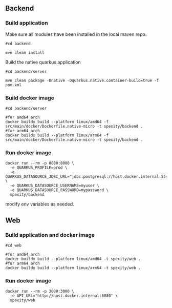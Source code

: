 ## Backend

### Build application

Make sure all modules have been installed in the local maven repo.
```shell
#cd backend

mvn clean install
```

Build the native quarkus application 
```shell
#cd backend/server

mvn clean package -Dnative -Dquarkus.native.container-build=true -f pom.xml
```

### Build docker image
```shell
#cd backend/server

#for amd64 arch
docker buildx build --platform linux/amd64 -f src/main/docker/Dockerfile.native-micro -t spexity/backend .
#for arm64 arch
docker buildx build --platform linux/arm64 -f src/main/docker/Dockerfile.native-micro -t spexity/backend .
```

### Run docker image

```shell
docker run --rm -p 8080:8080 \
  -e QUARKUS_PROFILE=prod \
  -e QUARKUS_DATASOURCE_JDBC_URL="jdbc:postgresql://host.docker.internal:55432/spexity" \
  -e QUARKUS_DATASOURCE_USERNAME=myuser \
  -e QUARKUS_DATASOURCE_PASSWORD=mypassword \
  spexity/backend
```
modify env variables as needed.

## Web

### Build application and docker image
```shell
#cd web

#for amd64 arch
docker buildx build --platform linux/amd64 -t spexity/web .
#for arm64 arch
docker buildx build --platform linux/arm64 -t spexity/web .
```


### Run docker image

```shell
docker run --rm -p 3000:3000 \
  -e API_URL="http://host.docker.internal:8080" \
  spexity/web
```
